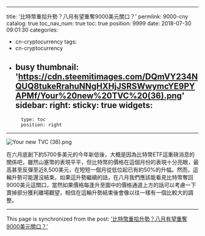 
---
title: '比特幣重拾升勢？八月有望重奪9000美元關口？'
permlink: 9000-cny
catalog: true
toc_nav_num: true
toc: true
position: 9999
date: 2018-07-30 09:01:30
categories:
- cn-cryptocurrency
tags:
- cn-cryptocurrency
- busy
thumbnail: 'https://cdn.steemitimages.com/DQmVY234NQUQ8tukeRrahuNNgHXHjJSRSWwymcYE9PYAPMf/Your%20new%20TVC%20(36).png'
sidebar:
    right:
        sticky: true
widgets:
    -
        type: toc
        position: right
---


![Your new TVC (36).png](https://cdn.steemitimages.com/DQmVY234NQUQ8tukeRrahuNNgHXHjJSRSWwymcYE9PYAPMf/Your%20new%20TVC%20(36).png)

在六月底創下約5700多美元的今年新低後，大概是因為比特幣ETF這重磅消息的關係吧，雖然山塞幣的表現平平，但比特幣的價格在這個月份的表現十分亮眼，最高甚至反彈至近8,500美元，在短短一個月從低位起已有約50%的升幅。然而，這輪升勢可能還沒結束，如果這升勢繼續的話，在八月我們應該能看見比特幣奪回9000美元這關口，當然如果價格每逢升至圖中的價格通道上方的話可以考慮一下賣掉部分獲利離場觀望，相信在這輪升勢結束後會像以往一樣有一個比較大的調整。

- - -

This page is synchronized from the post: ['比特幣重拾升勢？八月有望重奪9000美元關口？'](https://steemit.com/@htliao/9000-cny)
